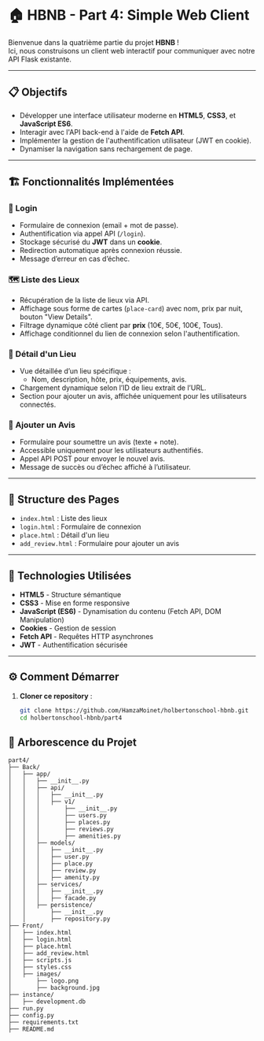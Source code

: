 # 🏠 HBNB - Part 4: Simple Web Client

Bienvenue dans la quatrième partie du projet **HBNB** !  
Ici, nous construisons un client web interactif pour communiquer avec notre API Flask existante.

---

## 📋 Objectifs

- Développer une interface utilisateur moderne en **HTML5**, **CSS3**, et **JavaScript ES6**.
- Interagir avec l'API back-end à l'aide de **Fetch API**.
- Implémenter la gestion de l'authentification utilisateur (JWT en cookie).
- Dynamiser la navigation sans rechargement de page.

---

## 🏗️ Fonctionnalités Implémentées

### 🔑 Login
- Formulaire de connexion (email + mot de passe).
- Authentification via appel API (`/login`).
- Stockage sécurisé du **JWT** dans un **cookie**.
- Redirection automatique après connexion réussie.
- Message d’erreur en cas d’échec.

### 🗺️ Liste des Lieux
- Récupération de la liste de lieux via API.
- Affichage sous forme de cartes (`place-card`) avec nom, prix par nuit, bouton "View Details".
- Filtrage dynamique côté client par **prix** (10€, 50€, 100€, Tous).
- Affichage conditionnel du lien de connexion selon l'authentification.

### 🏡 Détail d'un Lieu
- Vue détaillée d’un lieu spécifique :
  - Nom, description, hôte, prix, équipements, avis.
- Chargement dynamique selon l’ID de lieu extrait de l’URL.
- Section pour ajouter un avis, affichée uniquement pour les utilisateurs connectés.

### 📝 Ajouter un Avis
- Formulaire pour soumettre un avis (texte + note).
- Accessible uniquement pour les utilisateurs authentifiés.
- Appel API POST pour envoyer le nouvel avis.
- Message de succès ou d’échec affiché à l’utilisateur.

---

## 📂 Structure des Pages

- `index.html` : Liste des lieux
- `login.html` : Formulaire de connexion
- `place.html` : Détail d'un lieu
- `add_review.html` : Formulaire pour ajouter un avis

---

## 🧩 Technologies Utilisées

- **HTML5** - Structure sémantique
- **CSS3** - Mise en forme responsive
- **JavaScript (ES6)** - Dynamisation du contenu (Fetch API, DOM Manipulation)
- **Cookies** - Gestion de session
- **Fetch API** - Requêtes HTTP asynchrones
- **JWT** - Authentification sécurisée

---

## ⚙️ Comment Démarrer

1. **Cloner ce repository** :
   ```bash
   git clone https://github.com/HamzaMoinet/holbertonschool-hbnb.git
   cd holbertonschool-hbnb/part4


## 🌳 Arborescence du Projet
```mermaid
part4/
├── Back/
│   ├── app/
│   │   ├── __init__.py
│   │   ├── api/
│   │   │   ├── __init__.py
│   │   │   ├── v1/
│   │   │       ├── __init__.py
│   │   │       ├── users.py
│   │   │       ├── places.py
│   │   │       ├── reviews.py
│   │   │       ├── amenities.py
│   │   ├── models/
│   │   │   ├── __init__.py
│   │   │   ├── user.py
│   │   │   ├── place.py
│   │   │   ├── review.py
│   │   │   ├── amenity.py
│   │   ├── services/
│   │   │   ├── __init__.py
│   │   │   ├── facade.py
│   │   ├── persistence/
│   │       ├── __init__.py
│   │       ├── repository.py
├── Front/
│   ├── index.html
│   ├── login.html
│   ├── place.html
│   ├── add_review.html
│   ├── scripts.js
│   ├── styles.css
│   ├── images/
│       ├── logo.png
│       ├── background.jpg
├── instance/
│   ├── development.db
├── run.py
├── config.py
├── requirements.txt
├── README.md
```